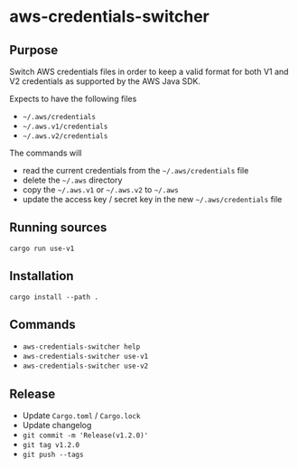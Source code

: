 # aws-credentials-switcher

## Purpose

Switch AWS credentials files in order to keep a valid format for both V1 and V2 credentials as supported by the AWS Java SDK.

Expects to have the following files

* `~/.aws/credentials`
* `~/.aws.v1/credentials`
* `~/.aws.v2/credentials`

The commands will
* read the current credentials from the `~/.aws/credentials` file
* delete the `~/.aws` directory
* copy the `~/.aws.v1` or `~/.aws.v2` to `~/.aws`
* update the access key / secret key in the new `~/.aws/credentials` file

## Running sources

`cargo run use-v1`

## Installation

`cargo install --path .`

## Commands

* `aws-credentials-switcher help`
* `aws-credentials-switcher use-v1`
* `aws-credentials-switcher use-v2`

## Release

* Update `Cargo.toml` / `Cargo.lock`
* Update changelog
* `git commit -m 'Release(v1.2.0)'`
* `git tag v1.2.0`
* `git push --tags`
